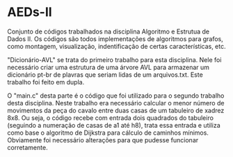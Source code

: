 # AEDs-II
Conjunto de códigos trabalhados na disciplina Algoritmo e Estrutua de Dados II.
Os códigos são todos implementações de algoritmos para grafos, como montagem, visualização, indentificação de certas características, etc.

"Dicionário-AVL" se trata do primeiro trabalho para esta disciplina. Nele foi necessário criar uma estrutura de uma árvore AVL para armazenar um dicionário pt-br de plavras que seriam lidas de um arquivos.txt. Este trabalho foi feito em dupla.


O "main.c" desta parte é o código que foi utilizado para o segundo trabalho desta disciplina. Neste trabalho era necessário calcular o menor número de movimentos da peça do cavalo entre duas casas de um tabuleiro de xadrez 8x8. Ou seja, o código recebe com entrada dois quadrados do tabuleiro (seguindo a numeração de casas de a1 até h8), trata essa entrada e utiliza como base o algoritmo de Dijkstra para cálculo de caminhos mínimos. Obviamente foi necessário alterações para que pudesse funcionar corretamente.
